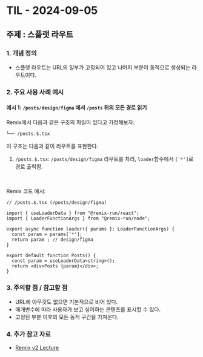 # TIL - 2024-09-05

## 주제 : 스플랫 라우트

### 1. 개념 정의
- 스플랫 라우트는 URL의 일부가 고정되어 있고 나머지 부분이 동적으로 생성되는 라우트이다.

### 2. 주요 사용 사례 예시

#### **예시 1**: `/posts/design/figma` 에서 `/posts` 뒤의 모든 경로 읽기

Remix에서 다음과 같은 구조의 파일이 있다고 가정해보자:

```bash
└── /posts.$.tsx
```

이 구조는 다음과 같이 라우트를 표현한다.

1. `/posts.$.tsx`: `/posts/design/figma` 라우트를 처리, `loader`함수에서 `['*']`로 경로 출력함.

<br/>

Remix 코드 예시:
```tsx
// /posts.$.tsx (/posts/design/figma)

import { useLoaderData } from "@remix-run/react";
import { LoaderFunctionArgs } from "@remix-run/node";

export async function loader({ params }: LoaderFunctionArgs) {
  const param = params['*'];
  return param ; // design/figma
}

export default function Posts() {
  const param = useLoaderData<string>();
  return <div>Posts {param}</div>;
}
```

### 3. 주의할 점 / 참고할 점
- URL에 아무것도 없으면 기본적으로 비어 있다.
- 매개변수에 따라 사용자가 보고 싶어하는 콘텐츠를 표시할 수 있다.
- 고정된 부분 이후의 모든 동적 구간을 가져온다.

### 4. 추가 참고 자료
- [Remix v2 Lecture](https://www.udemy.com/course/remix-js-course/?couponCode=OF83024D)